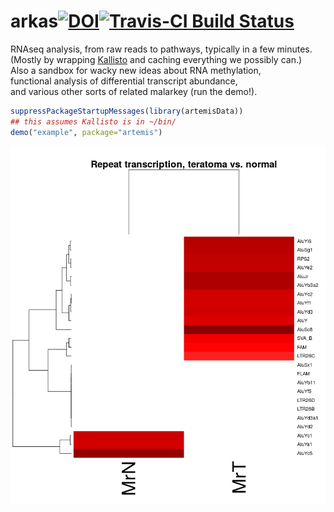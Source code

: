 # arkas[![DOI](https://zenodo.org/badge/12352/RamsinghLab/artemis.svg)](https://zenodo.org/badge/latestdoi/12352/RamsinghLab/artemis)[![Travis-CI Build Status](https://travis-ci.org/RamsinghLab/artemis.svg?branch=master)](https://travis-ci.org/RamsinghLab/artemis)  
RNAseq analysis, from raw reads to pathways, typically in a few minutes.  
(Mostly by wrapping [Kallisto](http://pachterlab.github.io/kallisto/) and caching everything we possibly can.)  
Also a sandbox for wacky new ideas about RNA methylation,  
functional analysis of differential transcript abundance,  
and various other sorts of related malarkey (run the demo!).  


```R
suppressPackageStartupMessages(library(artemisData))
## this assumes Kallisto is in ~/bin/
demo("example", package="artemis")
```

![repeat expression](demo/example.png "Plot generated from example code")    
